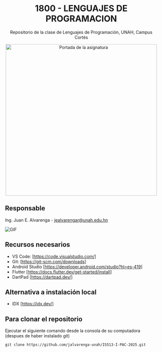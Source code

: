 <div align="center">

  # 1800 - LENGUAJES DE PROGRAMACION
  Repositorio de la clase de Lenguajes de Programación, UNAH, Campus Cortés
  
  <img aling="right" src = "https://campusvirtual.unah.edu.hn/pluginfile.php/195806/course/overviewfiles/Tarjeta%20de%20Visita%20Disen%CC%83ador%20Web%20Ilustrado%20Amarillo%20%281%29.png" alt="Portada de la asignatura" width=500/>
</div>

## Responsable

Ing. Juan E. Alvarenga - jealvarengar@unah.edu.hn

<img  alt="GIF" src="https://raw.githubusercontent.com/haoruilee/haoruilee/master/pic/pusheencode.gif" />

## Recursos necesarios

- VS Code: [https://code.visualstudio.com/]
- Git: [https://git-scm.com/downloads]
- Android Studio [https://developer.android.com/studio?hl=es-419]
- Flutter [https://docs.flutter.dev/get-started/install]
- DartPad [https://dartpad.dev/]

## Alternativa a instalación local

- IDX [https://idx.dev/]


## Para clonar el repositorio

Ejecutar el siguiente comando desde la consola de su computadora (despues de haber instalado git)

```
git clone https://github.com/jalvarenga-unah/IS513-I-PAC-2025.git
```
